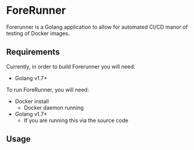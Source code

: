 # ForeRunner

Forerunner is a Golang application to allow for automated CI/CD manor of testing of Docker images.

## Requirements
Currently, in order to build Forerunner you will need:
- Golang v1.7+

To run ForeRunner, you will need:
- Docker install
    - Docker daemon running
- Golang v1.7+ 
    - If you are running this via the source code

## Usage
